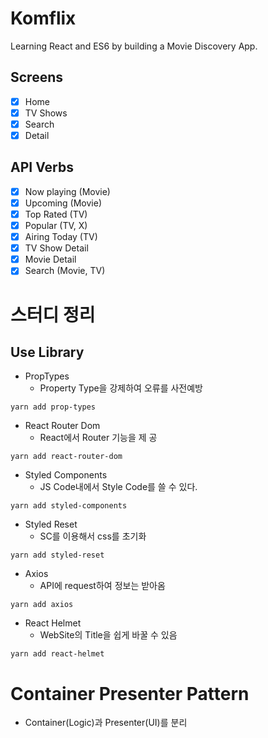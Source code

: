 # Komflix

Learning React and ES6 by building a Movie Discovery App.

## Screens

- [x] Home
- [x] TV Shows
- [x] Search
- [x] Detail

## API Verbs

- [x] Now playing (Movie)
- [x] Upcoming (Movie)
- [x] Top Rated (TV)
- [x] Popular (TV, X)
- [x] Airing Today (TV)
- [x] TV Show Detail
- [x] Movie Detail
- [x] Search (Movie, TV)

# 스터디 정리

## Use Library

- PropTypes
  - Property Type을 강제하여 오류를 사전예방

```
yarn add prop-types
```

- React Router Dom
  - React에서 Router 기능을 제 공

```
yarn add react-router-dom
```

- Styled Components
  - JS Code내에서 Style Code를 쓸 수 있다.

```
yarn add styled-components
```

- Styled Reset
  - SC를 이용해서 css를 초기화

```
yarn add styled-reset
```

- Axios
  - API에 request하여 정보는 받아옴

```
yarn add axios
```

- React Helmet
  - WebSite의 Title을 쉽게 바꿀 수 있음

```
yarn add react-helmet
```

# Container Presenter Pattern

- Container(Logic)과 Presenter(UI)를 분리
